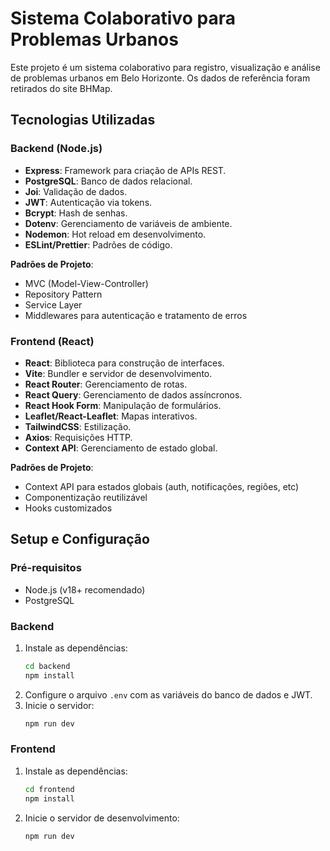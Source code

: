 # Sistema Colaborativo para Problemas Urbanos

Este projeto é um sistema colaborativo para registro, visualização e análise de problemas urbanos em Belo Horizonte. Os dados de referência foram retirados do site BHMap.

## Tecnologias Utilizadas

### Backend (Node.js)
- **Express**: Framework para criação de APIs REST.
- **PostgreSQL**: Banco de dados relacional.
- **Joi**: Validação de dados.
- **JWT**: Autenticação via tokens.
- **Bcrypt**: Hash de senhas.
- **Dotenv**: Gerenciamento de variáveis de ambiente.
- **Nodemon**: Hot reload em desenvolvimento.
- **ESLint/Prettier**: Padrões de código.

**Padrões de Projeto**:
- MVC (Model-View-Controller)
- Repository Pattern
- Service Layer
- Middlewares para autenticação e tratamento de erros

### Frontend (React)
- **React**: Biblioteca para construção de interfaces.
- **Vite**: Bundler e servidor de desenvolvimento.
- **React Router**: Gerenciamento de rotas.
- **React Query**: Gerenciamento de dados assíncronos.
- **React Hook Form**: Manipulação de formulários.
- **Leaflet/React-Leaflet**: Mapas interativos.
- **TailwindCSS**: Estilização.
- **Axios**: Requisições HTTP.
- **Context API**: Gerenciamento de estado global.

**Padrões de Projeto**:
- Context API para estados globais (auth, notificações, regiões, etc)
- Componentização reutilizável
- Hooks customizados

## Setup e Configuração

### Pré-requisitos
- Node.js (v18+ recomendado)
- PostgreSQL

### Backend

1. Instale as dependências:
   ```bash
   cd backend
   npm install
   ```
2. Configure o arquivo `.env` com as variáveis do banco de dados e JWT.
3. Inicie o servidor:
   ```bash
   npm run dev
   ```

### Frontend

1. Instale as dependências:
   ```bash
   cd frontend
   npm install
   ```
2. Inicie o servidor de desenvolvimento:
   ```bash
   npm run dev
   ``` 